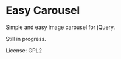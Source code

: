 Easy Carousel
=================

Simple and easy image carousel for jQuery.

Still in progress.

License: GPL2

